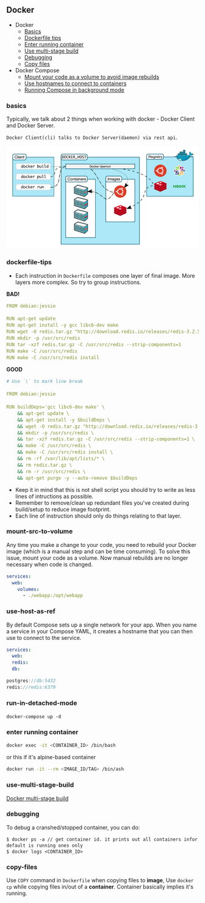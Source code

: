 ## Docker

* Docker
  * [Basics](#basics)
  * [Dockerfile tips](#dockerfile-tips)
  * [Enter running container](#enter-running-container)
  * [Use multi-stage build](#use-multi-stage-build)
  * [Debugging](#debugging)
  * [Copy files](#copy-files)
* Docker Compose
  * [Mount your code as a volume to avoid image rebuilds](#mount-src-to-volume)
  * [Use hostnames to connect to containers](#use-host-as-ref)
  * [Running Compose in background mode](#run-in-detached-mode)

### basics
Typically, we talk about 2 things when working with docker - Docker Client and Docker Server.

`Docker Client(cli) talks to Docker Server(daemon) via rest api`.

![docker-arch](./docker-arch.png)

### dockerfile-tips
* Each instruction in `Dockerfile` composes one layer of final image. More layers more complex. So try to group instructions.

**BAD!**
```yml
FROM debian:jessie

RUN apt-get update
RUN apt-get install -y gcc libc6-dev make
RUN wget -O redis.tar.gz "http://download.redis.io/releases/redis-3.2.5.tar.gz"
RUN mkdir -p /usr/src/redis
RUN tar -xzf redis.tar.gz -C /usr/src/redis --strip-components=1
RUN make -C /usr/src/redis
RUN make -C /usr/src/redis install
```

**GOOD**
```yml
# Use `\` to mark line break

FROM debian:jessie

RUN buildDeps='gcc libc6-dev make' \
    && apt-get update \
    && apt-get install -y $buildDeps \
    && wget -O redis.tar.gz "http://download.redis.io/releases/redis-3.2.5.tar.gz" \
    && mkdir -p /usr/src/redis \
    && tar -xzf redis.tar.gz -C /usr/src/redis --strip-components=1 \
    && make -C /usr/src/redis \
    && make -C /usr/src/redis install \
    && rm -rf /var/lib/apt/lists/* \
    && rm redis.tar.gz \
    && rm -r /usr/src/redis \
    && apt-get purge -y --auto-remove $buildDeps
```

* Keep it in mind that this is not shell script you should try to write as less lines of intructions as possible.
* Remember to remove/clean up redundant files you've created during build/setup to reduce image footprint.
* Each line of instruction should only do things relating to that layer.

### mount-src-to-volume
Any time you make a change to your code, you need to rebuild your Docker image (which is a manual step and can be time consuming). To solve this issue, mount your code as a volume. Now manual rebuilds are no longer necessary when code is changed.

```yml
services:
  web:
    volumes:
      - ./webapp:/opt/webapp
```

### use-host-as-ref
By default Compose sets up a single network for your app. When you name a service in your Compose YAML, it creates a hostname that you can then use to connect to the service.

```yml
services:
  web:
  redis:
  db:
```

```js
postgres://db:5432
redis://redis:6379
```

### run-in-detached-mode
`docker-compose up -d`

### enter running container
```bash
docker exec -it <CONTAINER_ID> /bin/bash
```
or this if it's alpine-based container
```bash
docker run -it --rm <IMAGE_ID/TAG> /bin/ash
```

### use-multi-stage-build
[Docker multi-stage build](https://medium.com/@tonistiigi/advanced-multi-stage-build-patterns-6f741b852fae)

### debugging
To debug a cranshed/stopped container, you can do:
```shell
$ docker ps -a // get container id. it prints out all containers infor default is running ones only
$ docker logs <CONTAINER_ID> 
```

### copy-files
Use `COPY` command in `Dockerfile` when copying files to **image**, Use `docker cp` while copying files in/out of a **container**. Container basically implies it's running.
